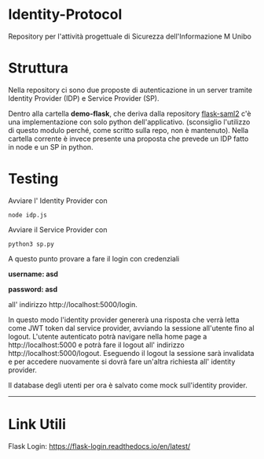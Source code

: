 # Identity-Protocol
Repository per l'attività progettuale di Sicurezza dell'Informazione M Unibo

# Struttura
Nella repository ci sono due proposte di autenticazione in un server tramite Identity Provider (IDP) e Service Provider (SP).

Dentro alla cartella **demo-flask**, che deriva dalla repository [flask-saml2](https://github.com/mx-moth/flask-saml2) c'è una implementazione con solo python dell'applicativo. (sconsiglio l'utilizzo di questo modulo perché, come scritto sulla repo, non è mantenuto). 
Nella cartella corrente è invece presente una proposta che prevede un IDP fatto in node e un SP in python.

# Testing

Avviare l' Identity Provider con

```node idp.js```


Avviare il Service Provider con

```python3 sp.py```

A questo punto provare a fare il login con credenziali 

**username: asd**

**password: asd**

all' indirizzo http://localhost:5000/login.

In questo modo l'identity provider genererà una risposta che verrà letta come JWT token dal service provider, avviando la sessione all'utente fino al logout. L'utente autenticato potrà navigare nella home page a http://localhost:5000 e potrà fare il logout all' indirizzo http://localhost:5000/logout. Eseguendo il logout la sessione sarà invalidata e per accedere nuovamente si dovrà fare un'altra richiesta all' identity provider.

Il database degli utenti per ora è salvato come mock sull'identity provider.

---

# Link Utili
Flask Login: https://flask-login.readthedocs.io/en/latest/
